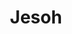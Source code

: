 ---
pid: LLP224
title: Jesoh
location_transcription: hose
zipcode: 
outside_phl: 
neighborhood: 
age: 
age_range: 
instagram: 
image_file_name: LLP_224.jpg
proposal_transcription: 
topic: Figure,Pop Culture
topic_summary: 0, 0
type: Sculpture Statue
keywords_other: jason, horror movies
credit: 
image_labels: 
twitter: 
facebook: 
permalink: "/monuments/llp224/"
layout: item-page
---